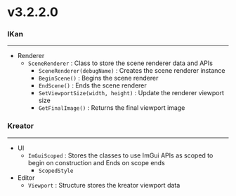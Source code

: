 # v3.2.2.0

### IKan
----------------------------------------------------------------------------------------------------------------------
  - Renderer
    - `SceneRenderer`  : Class to store the scene renderer data and APIs
      - `SceneRenderer(debugName)` : Creates the scene renderer instance
      - `BeginScene()` : Begins the scene renderer
      - `EndScene()` : Ends the scene renderer
      - `SetViewportSize(width, height)` : Update the renderer viewport size
      - `GetFinalImage()` : Returns the final viewport image

### Kreator
----------------------------------------------------------------------------------------------------------------------
  - UI
    - `ImGuiScoped` : Stores the classes to use ImGui APIs as scoped to begin on construction and Ends on scope ends
      - `ScopedStyle`
  - Editor
    - `Viewport` : Structure stores the kreator viewport data
